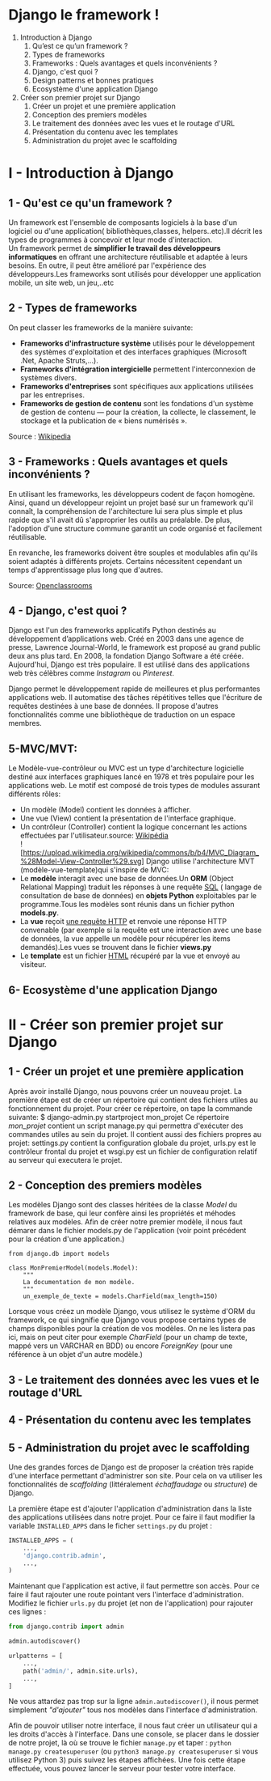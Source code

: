 # Django le framework !

1. Introduction à Django
    1. Qu’est ce qu’un framework ?
    2. Types de frameworks
    3. Frameworks : Quels avantages et quels inconvénients ?
    4. Django, c'est quoi ?
    5. Design patterns et bonnes pratiques
    6. Ecosystème d'une application Django
2. Créer son premier projet sur Django
    1. Créer un projet et une première application
    2. Conception des premiers modèles
    3. Le traitement des données avec les vues et le routage d'URL
    4. Présentation du contenu avec les templates
    5. Administration du projet avec le scaffolding

# I - Introduction à Django

## 1 - Qu'est ce qu'un framework ?  
Un framework est l'ensemble de composants logiciels à la base d'un logiciel ou d'une application( bibliothèques,classes, helpers..etc).Il décrit les types de programmes à concevoir et leur mode d'interaction.  
Un framework permet de **simplifier le travail des développeurs informatiques** en offrant une architecture réutilisable et adaptée à leurs besoins. En outre, il peut être amélioré par l'expérience des développeurs.Les frameworks sont utilisés pour développer une application mobile, un site web, un jeu,..etc 

## 2 - Types de frameworks  
On peut classer les frameworks de la manière suivante:  
* **Frameworks d'infrastructure système** utilisés pour le développement des systèmes d'exploitation et des interfaces graphiques (Microsoft .Net, Apache Struts,...).
* **Frameworks d'intégration intergicielle** permettent l'interconnexion de systèmes divers.
* **Frameworks d'entreprises** sont spécifiques aux applications utilisées par les entreprises. 
* **Frameworks de gestion de contenu** sont les fondations d'un système de gestion de contenu — pour la création, la collecte, le classement, le stockage et la publication de « biens numérisés ».

Source : [Wikipedia](https://fr.wikipedia.org/wiki/Framework)

## 3 - Frameworks : Quels avantages et quels inconvénients ?  
En utilisant les frameworks, les développeurs codent de façon homogène. Ainsi, quand un développeur rejoint un projet basé sur un framework qu'il connaît, la compréhension de l'architecture lui sera plus simple et plus rapide que s'il avait dû s'approprier les outils au préalable. De plus, l'adoption d'une structure commune garantit un code organisé et facilement réutilisable. 

En revanche, les frameworks doivent être souples et modulables afin qu'ils soient adaptés à différents projets. Certains nécessitent cependant un temps d'apprentissage plus long que d'autres. 

Source: [Openclassrooms](https://openclassrooms.com/fr/courses/1871271-developpez-votre-site-web-avec-le-framework-django/1871361-creez-vos-applications-web-avec-django)  

## 4 - Django, c'est quoi ?  

Django est l'un des  frameworks applicatifs Python destinés au développement d’applications web. Créé en 2003 dans une agence de presse, Lawrence Journal-World, le framework est proposé au grand public deux ans plus tard. En 2008, la fondation Django Software a été créée. Aujourd'hui, Django est très populaire. Il est utilisé dans des applications web très célèbres comme *Instagram* ou *Pinterest*.  

Django permet le développement rapide de meilleures et plus performantes applications web. Il automatise des tâches répétitives  telles que l'écriture de requêtes destinées à une base de données. Il propose d'autres fonctionnalités comme une bibliothèque de traduction on un espace membres. 

## 5-**MVC/MVT**:   

Le Modèle-vue-contrôleur ou MVC est un type d'architecture logicielle destiné aux interfaces graphiques lancé en 1978 et très populaire pour les applications web. Le motif est composé de trois types de modules assurant différents rôles:  
   * Un modèle (Model) contient les données à afficher.
   * Une vue (View) contient la présentation de l'interface graphique.  
   * Un contrôleur (Controller) contient la logique concernant les actions effectuées par l'utilisateur.source: [Wikipédia](https://fr.wikipedia.org/wiki/Mod%C3%A8le-vue-contr%C3%B4leur)  
   ![https://upload.wikimedia.org/wikipedia/commons/b/b4/MVC_Diagram_%28Model-View-Controller%29.svg]
   Django utilise l'architecture MVT (modèle-vue-template)qui s'inspire de MVC:   
   * Le **modèle** interagit avec une base de données.Un **ORM** (Object Relational Mapping) traduit les réponses à une requête [SQL](file:///C:/Users/admin/Documents/EGDownloads/Sql_1_Cours.pdf) ( langage de consultation de base de données) en **objets Python** exploitables par le programme.Tous les modèles sont réunis dans un fichier python **models.py**.  
   * La **vue** reçoit [une requête HTTP](https://openclassrooms.com/fr/courses/1118811-les-requetes-http) et renvoie une réponse HTTP convenable (par exemple si la requête est une interaction avec une base de données, la vue appelle un modèle pour récupérer les items demandés).Les vues se trouvent dans le fichier **views.py**
   * Le **template** est un fichier [HTML](https://openclassrooms.com/fr/courses/1603881-apprenez-a-creer-votre-site-web-avec-html5-et-css3/1604361-votre-premiere-page-web-en-html) récupéré par la vue et envoyé au visiteur.

## 6- Ecosystème d'une application Django

# II - Créer son premier projet sur Django
## 1 - Créer un projet et une première application
Après avoir installé Django, nous pouvons créer un nouveau projet.
La première étape est de créer un répertoire qui contient des fichiers utiles au fonctionnement du projet. Pour créer ce répertoire, on tape la commande suivante:
$ django-admin.py startproject mon_projet
Ce répertoire *mon_projet* contient un script manage.py qui permettra d'exécuter des commandes utiles au sein du projet. Il contient aussi des fichiers propres au projet: settings.py contient la configuration globale du projet, urls.py est le contrôleur frontal du projet et wsgi.py est un fichier de configuration relatif au serveur qui executera le projet.

## 2 - Conception des premiers modèles
Les modèles Django sont des classes héritées de la classe _Model_ du framework de base, qui leur confère ainsi les propriétés et méhodes relatives aux modèles. 
Afin de créer notre premier modèle, il nous faut démarer dans le fichier models.py de l'application (voir point précédent pour la création d'une application.) 

```
from django.db import models

class MonPremierModel(models.Model):
    """
    La documentation de mon modèle.
    """
    un_exemple_de_texte = models.CharField(max_length=150)
```
Lorsque vous créez un modèle Django, vous utilisez le système d'ORM du framework, ce qui singnifie que Django vous propose certains types de champs disponibles pour la création de vos modèles. On ne les listera pas ici, mais on peut citer pour exemple _CharField_ (pour un champ de texte, mappé vers un VARCHAR en BDD) ou encore _ForeignKey_ (pour une référence à un objet d'un autre modèle.)

## 3 - Le traitement des données avec les vues et le routage d'URL
## 4 - Présentation du contenu avec les templates
## 5 - Administration du projet avec le scaffolding

Une des grandes forces de Django est de proposer la création très rapide d'une interface permettant d'administrer son site. Pour cela on va utiliser les fonctionnalités de _scaffolding_ (littéralement _échaffaudage_ ou _structure_) de Django.

La première étape est d'ajouter l'application d'administration dans la liste des applications utilisées dans notre projet. Pour ce faire il faut modifier la variable `INSTALLED_APPS` dans le ficher `settings.py` du projet :

```python
INSTALLED_APPS = (
    ...,
    'django.contrib.admin',
    ...,
)
```

Maintenant que l'application est active, il faut permettre son accès. Pour ce faire il faut rajouter une route pointant vers l'interface d'administration. Modifiez le fichier `urls.py` du projet (et non de l'application) pour rajouter ces lignes :

```python
from django.contrib import admin

admin.autodiscover()

urlpatterns = [
    ...,
    path('admin/', admin.site.urls),
    ...,
]
```

Ne vous attardez pas trop sur la ligne `admin.autodiscover()`, il nous permet simplement _"d'ajouter"_ tous nos modèles dans l'interface d'administration.

Afin de pouvoir utiliser notre interface, il nous faut créer un utilisateur qui a les droits d'accès à l'interface. Dans une console, se placer dans le dossier de notre projet, là où se trouve le fichier `manage.py` et taper : `python manage.py createsuperuser` (ou `python3 manage.py createsuperuser` si vous utilisez Python 3) puis suivez les étapes affichées. Une fois cette étape effectuée, vous pouvez lancer le serveur pour tester votre interface.
